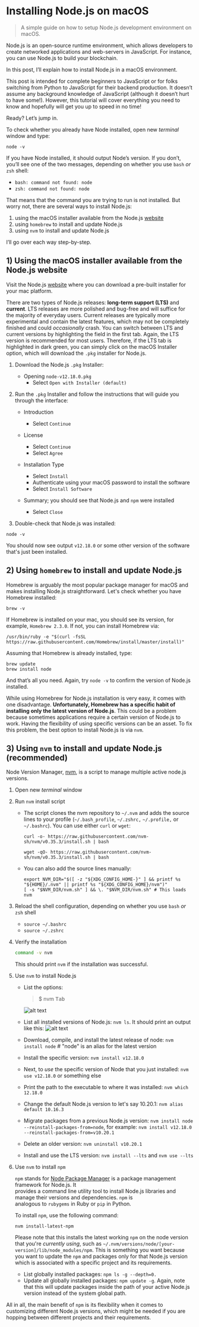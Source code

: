 # Installing Node.js on macOS

> A simple guide on how to setup Node.js development environment on macOS.

Node.js is an open-source runtime environment, which allows developers to create networked applications and web-servers in JavaScript. For instance, you can use Node.js to build your blockchain.

In this post, I’ll explain how to install Node.js in a macOS environment. 

This post is intended for complete beginners to JavaScript or for folks switching from Python to JavaScript for their backend production. It doesn’t assume any background knowledge of JavaScript (although it doesn’t hurt to have some!). However, this tutorial will cover everything you need to know and hopefully will get you up to speed in no time!

Ready? Let’s jump in.

To check whether you already have Node installed, open new _terminal_ window and type:

```
node -v
```

If you have Node installed, it should output Node’s version. If you don’t, you’ll see one of the two messages, depending on whether you use `bash` *or* `zsh` shell: 

- `bash: command not found: node`
- `zsh: command not found: node`

That means that the command you are trying to run is not installed. But worry not, there are several ways to install Node.js: 

1) using the macOS installer available from the Node.js [website](https://nodejs.org/en/download/) 
2) using `homebrew` to install and update Node.js
3) using `nvm` to install and update Node.js

I’ll go over each way step-by-step.

## 1) Using the macOS installer available from the Node.js website

Visit the Node.js [website](https://nodejs.org/en/download/) where you can download a pre-built installer for your mac platform. 

There are two types of Node.js releases: **long-term support (LTS)** and **current**. LTS releases are more polished and bug-free and will suffice for the majority of everyday users. Current releases are typically more experimental and contain the latest features, which may not be completely finished and could *occasionally* crash. You can switch between LTS and current versions by highlighting the field in the first tab. Again, the LTS version is recommended for most users. Therefore, if the LTS tab is highlighted in dark green, you can simply click on the macOS Installer option, which will download the `.pkg` installer for Node.js. 

1. Download the Node.js `.pkg` Installer:
   - Opening `node-v12.18.0.pkg`
     - Select `Open with Installer (default)`
     
2. Run the `.pkg` Installer and follow the instructions that will guide you through the interface:
   - Introduction
     - Select `Continue`
     
   - License
     - Select `Continue`
     - Select `Agree`
     
   - Installation Type
     - Select `Install`
     - Authenticate using your macOS password to install the software
     - Select `Install Software`
     
   - Summary; you should see that Node.js and `npm` were installed
     - Select `Close`

3. Double-check that Node.js was installed:

```
node -v
```

You should now see output `v12.18.0` or some other version of the software that's just been installed.

## 2) Using `homebrew` to install and update Node.js

Homebrew is arguably the most popular package manager for macOS and makes installing Node.js straightforward. Let's check whether you have Homebrew installed:

```
brew -v
```

If Homebrew is installed on your mac, you should see its version, for example, `Homebrew 2.3.0`. If not, you can install Homebrew via:

```
/usr/bin/ruby -e "$(curl -fsSL https://raw.githubusercontent.com/Homebrew/install/master/install)"
```

Assuming that Homebrew is already installed, type:

```
brew update
brew install node
```

And that’s all you need. Again, try `node -v` to confirm the version of Node.js installed.

While using Homebrew for Node.js installation is very easy, it comes with one disadvantage. **Unfortunately, Homebrew has a specific habit of installing only the latest version of Node.js**. This could be a problem because sometimes applications require a certain version of Node.js to work. Having the flexibility of using specific versions can be an asset. To fix this problem, the best option to install Node.js is via `nvm`.

## 3) Using `nvm` to install and update Node.js (recommended)

Node Version Manager, [nvm](https://github.com/nvm-sh/nvm), is a script to manage multiple active node.js versions. 

1. Open new _terminal_ window
2. Run `nvm` install script
   - The script clones the nvm repository to `~/.nvm` and adds the source lines to your profile (`~/.bash_profile`, `~/.zshrc,` `~/.profile,` or `~/.bashrc`). You can use either `curl` or `wget`:
   
     ```
     curl -o- https://raw.githubusercontent.com/nvm-sh/nvm/v0.35.3/install.sh | bash
     ```
     ```
     wget -qO- https://raw.githubusercontent.com/nvm-sh/nvm/v0.35.3/install.sh | bash
     ```

   - You can also add the source lines manually:
       ```  
       export NVM_DIR="$([ -z "${XDG_CONFIG_HOME-}" ] && printf %s "${HOME}/.nvm" || printf %s "${XDG_CONFIG_HOME}/nvm")"
       [ -s "$NVM_DIR/nvm.sh" ] && \. "$NVM_DIR/nvm.sh" # This loads nvm
       ```

3. Reload the shell configuration, depending on whether you use `bash` *or* `zsh` shell

     - ```source ~/.bashrc```
     - ```source ~/.zshrc```
 
4. Verify the installation

     ```sh
     command -v nvm
     ```

      This should print `nvm` if the installation was successful. 


5. Use `nvm` to install Node.js

   - List the options: 
     > $ nvm <kbd>Tab</kbd>
       
     ![alt text](assets/nvm-summary.png)

   - List all installed versions of Node.js: `nvm ls`. It should print an output like this: 
     ![alt text](assets/nvm-list.png)
   - Download, compile, and install the latest release of node: `nvm install node` # "node" is an alias for the latest version
   - Install the specific version: `nvm install v12.18.0`
   - Next, to *use* the specific version of Node that you just installed: `nvm use v12.18.0` or something else
   - Print the path to the executable to where it was installed: `nvm which 12.18.0`
   - Change the default Node.js version to let's say 10.20.1: `nvm alias default 10.16.3`
   - Migrate packages from a previous Node.js version: `nvm install node --reinstall-packages-from=node`, for example: `nvm install v12.18.0 --reinstall-packages-from=v10.20.1`
   - Delete an older version: `nvm uninstall v10.20.1`
   - Install and use the LTS version: `nvm install --lts` and `nvm use --lts`
   
   
 6. Use `nvm` to install `npm`

      `npm` stands for [Node Package Manager](https://www.npmjs.com/) is a package management framework for Node.js. It          
      provides a command line utility tool to install Node.js libraries and manage their versions and dependencies. `npm` is  
      analogous to `rubygems` in Ruby or `pip` in Python. 
   
      To install `npm`, use the following command:

      ```
      nvm install-latest-npm
      ```
      Please note that this installs the latest working `npm` on the node version that you're *currently using*, such as `~/.nvm/versions/node/[your-version]/lib/node_modules/npm`. This is something you want because you want to update the `npm` and packages only for that Node.js version which is associated with a specific project and its requirements.

      - List globally installed packages: `npm ls -g --depth=0.`
      - Update all globally installed packages: `npm update -g`. Again, note that this will update packages inside the path of your active Node.js version instead of the system global path.

All in all, the main benefit of `npm` is its flexibility when it comes to customizing different Node.js versions, which might be needed if you are hopping between different projects and their requirements.
        
        

